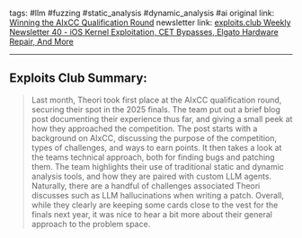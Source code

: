 tags: #llm #fuzzing #static_analysis #dynamic_analysis #ai 
original link: [Winning the AIxCC Qualification Round](https://blog.theori.io/winning-the-aixcc-qualification-round-7263d1cde9c8) 
newsletter link: [exploits.club Weekly Newsletter 40 - iOS Kernel Exploitation, CET Bypasses, Elgato Hardware Repair, And More](https://blog.exploits.club/exploits-club-weekly-newsletter-40-ios-kernel-exploitation-cet-bypasses-elgato-hardware-repair-and-more/)

---
## Exploits Club Summary:
>  Last month, Theori took first place at the AIxCC qualification round, securing their spot in the 2025 finals. The team put out a brief blog post documenting their experience thus far, and giving a small peek at how they approached the competition. The post starts with a background on AIxCC, discussing the purpose of the competition, types of challenges, and ways to earn points. It then takes a look at the teams technical approach, both for finding bugs and patching them. The team highlights their use of traditional static and dynamic analysis tools, and how they are paired with custom LLM agents. Naturally, there are a handful of challenges associated Theori discusses such as LLM hallucinations when writing a patch. Overall, while they clearly are keeping some cards close to the vest for the finals next year, it was nice to hear a bit more about their general approach to the problem space.